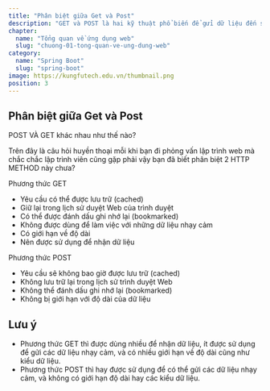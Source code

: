 ```yaml
---
title: "Phân biệt giữa Get và Post"
description: "GET và POST là hai kỹ thuật phổ biến để gửi dữ liệu đến server và browser cần chúng để giao tiếp với server. Hai phương thức này khác biệt ở chỗ phương thức GET thêm dữ liệu được mã hóa vào URI trong khi trong với phương thức POST, dữ liệu được nối vào phần body chứ không phải URI."
chapter:
  name: "Tổng quan về ứng dụng web"
  slug: "chuong-01-tong-quan-ve-ung-dung-web"
category:
  name: "Spring Boot"
  slug: "spring-boot"
image: https://kungfutech.edu.vn/thumbnail.png
position: 3
---
```


## Phân biệt giữa Get và Post

POST VÀ GET khác nhau như thế nào?

Trên đây là câu hỏi huyền thoại mỗi khi bạn đi phỏng vấn lập trình web mà chắc chắc lập trình viên cũng gặp phải vậy bạn đã biết phân biệt 2 HTTP METHOD này chưa?

Phương thức GET

- Yêu cầu có thể được lưu trữ (cached)
- Giữ lại trong lịch sử duyệt Web của trình duyệt
- Có thể được đánh dấu ghi nhớ lại (bookmarked)
- Không được dùng để làm việc với những dữ liệu nhạy cảm
- Có giới hạn về độ dài
- Nên được sử dụng để nhận dữ liệu

Phương thức POST

- Yêu cầu sẽ không bao giờ được lưu trữ (cached)
- Không lưu trữ lại trong lịch sử trình duyệt Web
- Không thể đánh dấu ghi nhớ lại (bookmarked)
- Không bị giới hạn với độ dài của dữ liệu

## Lưu ý

- Phương thức GET thì được dùng nhiều để nhận dữ liệu, ít được sử dụng để gửi các dữ liệu nhạy cảm,
  và có nhiều giới hạn về độ dài cũng như kiểu dữ liệu.
- Phương thức POST thì hay được sử dụng để có thể gửi các dữ liệu nhạy cảm, và không có giới hạn độ
  dài hay các kiểu dữ liệu.
